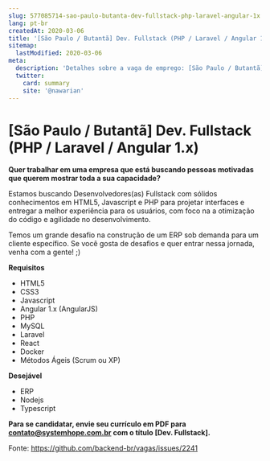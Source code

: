 ```yaml
---
slug: 577085714-sao-paulo-butanta-dev-fullstack-php-laravel-angular-1x
lang: pt-br
createdAt: 2020-03-06
title: '[São Paulo / Butantã] Dev. Fullstack (PHP / Laravel / Angular 1.x) - Vaga de Emprego'
sitemap:
  lastModified: 2020-03-06
meta:
  description: 'Detalhes sobre a vaga de emprego: [São Paulo / Butantã] Dev. Fullstack (PHP / Laravel / Angular 1.x)'
  twitter:
    card: summary
    site: '@nawarian'
---
```


# [São Paulo / Butantã] Dev. Fullstack (PHP / Laravel / Angular 1.x)

**Quer trabalhar em uma empresa que está buscando pessoas motivadas que querem mostrar toda a sua capacidade?**

Estamos buscando Desenvolvedores(as) Fullstack com sólidos conhecimentos em HTML5, Javascript e PHP para projetar interfaces e entregar a melhor experiência para os usuários, com foco na a otimização do código e agilidade no desenvolvimento.

Temos um grande desafio na construção de um ERP sob demanda para um cliente específico.
Se você gosta de desafios e quer entrar nessa jornada, venha com a gente! ;)

**Requisitos**

- HTML5
- CSS3
- Javascript
- Angular 1.x (AngularJS)
- PHP
- MySQL
- Laravel
- React
- Docker
- Métodos Ágeis (Scrum ou XP)

**Desejável**

- ERP
- Nodejs
- Typescript

**Para se candidatar, envie seu currículo em PDF para contato@systemhope.com.br com o título [Dev. Fullstack].**


Fonte: https://github.com/backend-br/vagas/issues/2241